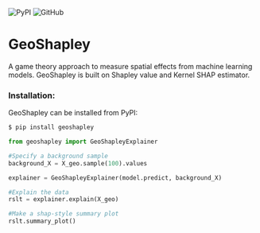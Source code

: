 
![PyPI](https://img.shields.io/pypi/v/geoshapley)
![GitHub](https://img.shields.io/github/license/Ziqi-Li/geoshapley)


# GeoShapley
A game theory approach to measure spatial effects from machine learning models. GeoShapley is built on Shapley value and Kernel SHAP estimator.

### Installation:

GeoShapley can be installed from PyPI:

```bash
$ pip install geoshapley
```

```python
from geoshapley import GeoShapleyExplainer

#Specify a background sample
background_X = X_geo.sample(100).values

explainer = GeoShapleyExplainer(model.predict, background_X)

#Explain the data
rslt = explainer.explain(X_geo)

#Make a shap-style summary plot
rslt.summary_plot()
```

